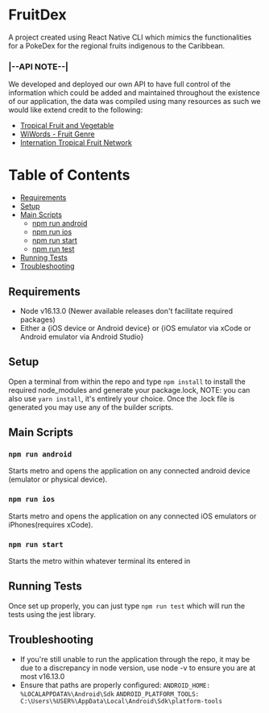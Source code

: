 # FruitDex
A project created using React Native CLI which mimics the functionalities for a PokeDex for the regional fruits indigenous to the Caribbean.

### |--API NOTE--|
We developed and deployed our own API to have full control of the information which could be added and maintained throughout the existence of our application, the data was compiled using many resources as such we would like extend credit to the following:
* [Tropical Fruit and Vegetable](http://www.tropicalfruitandveg.com/)
* [WiWords - Fruit Genre](http://wiwords.com/tag/fruit)
* [Internation Tropical Fruit Network](https://www.itfnet.org/v1/tropical-fruit-info/#:~:text=Tropical%20fruits%20are%20defined%20as,America%2C%20the%20Caribbean%20and%20Oceania)

# Table of Contents
* [Requirements](#requirements)
* [Setup](#setup)
* [Main Scripts](#main-scripts)
  * [npm run android](#npm-run-android)
  * [npm run ios](#npm-run-ios)
  * [npm run start](#npm-run-start)
  * [npm run test](#npm-run-test)
* [Running Tests](#running-tests)
* [Troubleshooting](#troubleshooting)

## Requirements
* Node v16.13.0 (Newer available releases don't facilitate required packages)
* Either  a {iOS device or Android device} or {iOS emulator via xCode or Android emulator via Android Studio}

## Setup
Open a terminal from within the repo and type `npm install` to install the required node_modules and generate your package.lock,
NOTE: you can also use `yarn install`, it's entirely your choice. Once the .lock file is generated you may use any of the builder scripts.

## Main Scripts
### `npm run android`
Starts metro and opens the application on any connected android device (emulator or physical device).
### `npm run ios`
Starts metro and opens the application on any connected iOS emulators or iPhones(requires xCode).
### `npm run start`
Starts the metro within whatever terminal its entered in

## Running Tests
Once set up properly, you can just type `npm run test` which will run the tests using the jest library.

## Troubleshooting
* If you're still unable to run the application through the repo, it may be due to a discrepancy in node version, use node -v to ensure you are at most v16.13.0
* Ensure that paths are properly configured: `ANDROID_HOME: %LOCALAPPDATA%\Android\Sdk` `ANDROID_PLATFORM_TOOLS: C:\Users\%USER%\AppData\Local\Android\Sdk\platform-tools`
